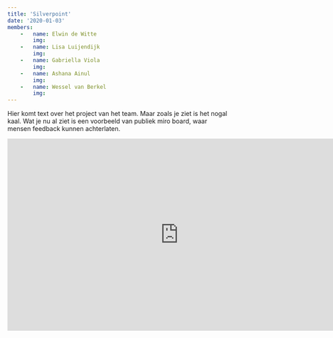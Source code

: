 ```yaml
---
title: 'Silverpoint'
date: '2020-01-03'
members:
    -   name: Elwin de Witte
        img:
    -   name: Lisa Luijendijk
        img:
    -   name: Gabriella Viola
        img:
    -   name: Ashana Ainul
        img:
    -   name: Wessel van Berkel
        img:
---
```


Hier komt text over het project van het team. Maar zoals je ziet is het nogal kaal. Wat je nu al ziet is een voorbeeld van publiek miro board, waar mensen feedback kunnen achterlaten.

<iframe width="768" height="432" src="https://miro.com/app/live-embed/o9J_lbs9kmU=/?moveToViewport=-813,-457,1625,913" frameBorder="0" scrolling="no" allowFullScreen></iframe>